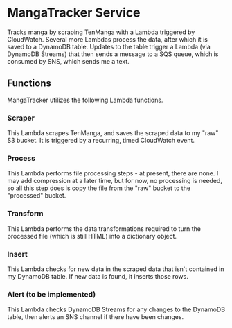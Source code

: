 # MangaTracker Service
Tracks manga by scraping TenManga with a Lambda triggered by CloudWatch. Several more Lambdas process the data, after which it is saved to a DynamoDB table. Updates to the table trigger a Lambda (via DynamoDB Streams) that then sends a message to a SQS queue, which is consumed by SNS, which sends me a text.

## Functions
MangaTracker utilizes the following Lambda functions.

### Scraper
This Lambda scrapes TenManga, and saves the scraped data to my "raw" S3 bucket. It is triggered by a recurring, timed CloudWatch event.

### Process
This Lambda performs file processing steps - at present, there are none. I may add compression at a later time, but for now, no processing is needed, so all this step does is copy the file from the "raw" bucket to the "processed" bucket.

### Transform
This Lambda performs the data transformations required to turn the processed file (which is still HTML) into a dictionary object.

### Insert
This Lambda checks for new data in the scraped data that isn't contained in my DynamoDB table. If new data is found, it inserts those rows.

### Alert (to be implemented)
This Lambda checks DynamoDB Streams for any changes to the DynamoDB table, then alerts an SNS channel if there have been changes.
